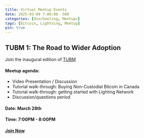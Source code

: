 ```yaml
---
title: Virtual Meetup Events
date: 2025-03-09 7:00:00 -500
categories: [Unschooling, Meetups]
tags: [Bitcoin, Lightning, Meetup]
pin: true
---
```


<style>
    /* Light Theme */
    @media (prefers-color-scheme: light) {
        .fc {
            background-color: var(--color-bg); /* Background color of the calendar */
            color: var(--color-text); /* Default text color */
        }
        .fc .fc-toolbar {
            background-color: var(--color-bg); /* Toolbar background color */
            color: var(--color-text); /* Toolbar text color */
        }
        .fc .fc-daygrid-day {
            background-color: var(--color-bg); /* Day cell background color */
            border: 1px solid var(--color-border); /* Day cell border color */
        }
        .fc .fc-daygrid-day-number {
            color: var(--color-primary); /* Day number color */
        }
        .fc .fc-event {
            background-color: var(--color-accent); /* Event background color */
            color: var(--color-bg); /* Event text color */
        }
        .fc .fc-event:hover {
            background-color: var(--color-accent-hover); /* Event background color on hover */
            color: var(--color-bg); /* Event text color on hover */
        }
    }

    /* Dark Theme */
    @media (prefers-color-scheme: dark) {
        .fc {
            background-color: var(--color-bg-dark); /* Background color of the calendar */
            color: var(--color-text-dark); /* Default text color */
        }
        .fc .fc-toolbar {
            background-color: var(--color-bg-dark); /* Toolbar background color */
            color: var(--color-text-dark); /* Toolbar text color */
        }
        .fc .fc-daygrid-day {
            background-color: var(--color-bg-dark); /* Day cell background color */
            border: 1px solid var(--color-border-dark); /* Day cell border color */
        }
        .fc .fc-daygrid-day-number {
            color: var(--color-primary-dark); /* Day number color */
        }
        .fc .fc-event {
            background-color: var(--color-accent-dark); /* Event background color */
            color: var(--color-bg-dark); /* Event text color */
        }
        .fc .fc-event:hover {
            background-color: var(--color-accent-hover-dark); /* Event background color on hover */
            color: var(--color-bg-dark); /* Event text color on hover */
        }
    }
</style>

<link href='https://cdn.jsdelivr.net/npm/fullcalendar@5.10.1/main.min.css' rel='stylesheet' />
<script src='https://cdn.jsdelivr.net/npm/fullcalendar@5.10.1/main.min.js'></script>
<script>
    document.addEventListener('DOMContentLoaded', function() {
        var calendarEl = document.getElementById('calendar');
        var calendar = new FullCalendar.Calendar(calendarEl, {
            initialView: 'dayGridMonth',
            height: 'auto',
            eventDisplay: 'block',
            events: [
                {
                    title: 'TUBM 1: The Road to Wider Adoption',
                    start: '2025-03-28T19:00:00',
                    url: '/posts/Virtual-Meetup-Events/#tubm-1-the-road-to-wider-adoption',
                    color: 'var(--color-accent)', // Background color
                    textColor: 'var(--color-bg)' // Text color
                }
            ],
            eventDidMount: function(info) {
                info.el.setAttribute('title', info.event.title);
            }
        });
        calendar.render();
    });
</script>
<div id='calendar'></div>

## TUBM 1: The Road to Wider Adoption

Join the inaugural edition of [TUBM](/posts/The-Unschooled-Bitcoiners-Meetup/)

#### Meetup agenda:

- Video Presentation / Discussion
- Tutorial walk-through: Buying Non-Custodial Bitcoin in Canada
- Tutorial walk-through: getting started with Lighting Network
- Discussion/questions period

#### Date: March 28th
#### Time: 7:00PM - 8:00PM
#### [Join Now](https://hivetalk.org/join/TheUnschooledBitcoiner)